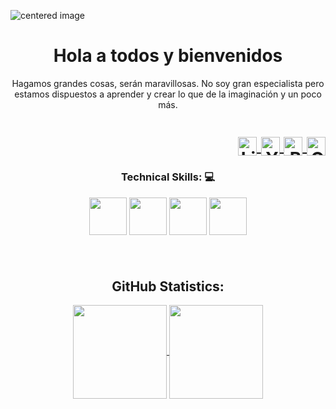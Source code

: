 <!-- Title -->
<!-- Background -->
<p class="aligncenter">
    <img src="https://user-images.githubusercontent.com/50246762/124839138-d8572e00-df4d-11eb-90d1-c60798b0d2e2.jpg" alt="centered image" />
</p>

<h1 align="center">Hola a todos y bienvenidos
  </h1>


<!-- Quote -->
<p align="center">Hagamos grandes cosas, serán maravillosas. No soy gran especialista pero estamos dispuestos a aprender y crear lo que de la imaginación y un poco más.
  
  <!-- Social Network -->
<h1 align="right">

<a href="https://www.linkedin.com/in/miguel-angel-castillo-martinez-6aa3a017b/">
  <img align="center" 
       alt="Linkdein" 
       width="30px" 
       src="https://user-images.githubusercontent.com/55005374/103146171-312a4c00-470b-11eb-8839-992580bb8206.png" />
  </a>
  
<a href="https://www.youtube.com/channel/UCi7oJMgvq-Wx5199gWkp14w">
  <img align="center" 
       alt="Youtube" 
       width="30px" 
       src="https://user-images.githubusercontent.com/50246762/124838077-b8bf0600-df4b-11eb-939b-455712946582.png" />
  </a>
 
  <a href="https://www.buymeacoffee.com/MiguelCastillo">
    <img align="center" 
       alt="Buy me a coffee" 
       width="30px" 
       src="https://user-images.githubusercontent.com/50246762/124839783-10ab3c00-df4f-11eb-82b1-7c5d8550b83a.png" />
  </a>

<a href="mailto:miguel.castillo.pandora@outlook.com">
  <img align="center" 
       alt="Outlook" 
       width="30px" 
       src="https://user-images.githubusercontent.com/50246762/120265681-1df54c80-c266-11eb-9e21-bd61443e9d54.png" />
  </a>
</h1>






<!-- Technical Skills -->
<p><H3 align="center"><strong> Technical Skills: 💻 </strong></p>
  
  <code><img height="60" src="https://user-images.githubusercontent.com/50246762/124838186-f3c13980-df4b-11eb-9478-c18e4a123341.jpg"></code>
  <code><img height="60" src="https://user-images.githubusercontent.com/50246762/124838511-a1344d00-df4c-11eb-890e-f2e18021299c.png"></code>
  <code><img height="60" src="https://user-images.githubusercontent.com/50246762/124838787-2cadde00-df4d-11eb-8954-590837e24678.png"></code>
  <code><img height="60" src="https://user-images.githubusercontent.com/50246762/124838827-3df6ea80-df4d-11eb-9d8e-256c3cb3760a.png"></code>

</p>
  
&nbsp;  

<!-- GitHub Stats -->
<H2 align="center">
  <strong>
    GitHub Statistics:
  </strong>
</H2>
    <p align="center">
      <div align="center">
    </p>
<p>    
  <a href="https://github.com/PandoraMC?tab=repositories">
    <img align="center" height="150"
       src="https://github-readme-stats.vercel.app/api/top-langs/?username=PandoraMC&layout=compact&show_icons=true&theme=algolia" />
  </a>
  
  <a href="https://github.com/PandoraMC">
    <img align="center" height="150"
       src="https://github-readme-stats.vercel.app/api?username=PandoraMC&show_icons=true&hide=contribs,prs&cache_seconds=86400&theme=algolia" />
  </a>
  
</p>

<p>
  
</p>
